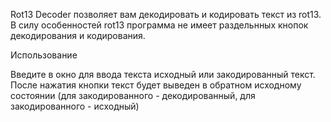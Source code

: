 Rot13 Decoder позволяет вам декодировать и кодировать текст из rot13.
В силу особенностей rot13 программа не имеет раздельнных кнопок декодирования и кодирования.

Использование

Введите в окно для ввода текста исходный или закодированный текст. После нажатия кнопки текст будет выведен в обратном исходному состоянии (для закодированного - декодированный, для закодированного - исходный)
